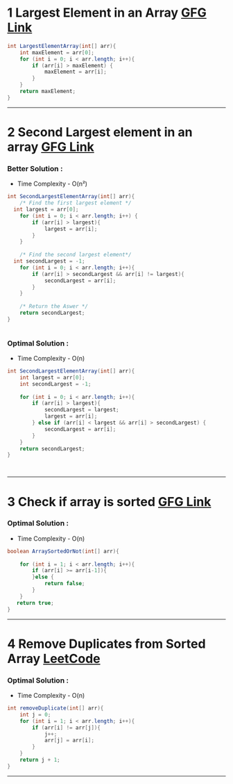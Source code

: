 # 1 Largest Element in an Array  [GFG Link](https://www.geeksforgeeks.org/problems/largest-element-in-array4009/1)

```java
int LargestElementArray(int[] arr){  
    int maxElement = arr[0];  
    for (int i = 0; i < arr.length; i++){  
        if (arr[i] > maxElement) {  
            maxElement = arr[i];  
        }  
    }  
    return maxElement; 
}
```
___


# 2 Second Largest element in an array  [GFG Link](https://www.geeksforgeeks.org/problems/second-largest3735/1)

### Better Solution : 
 -  Time Complexity  - O(n²)

```java
int SecondLargestElementArray(int[] arr){  
    /* Find the first largest element */  
  int largest = arr[0];  
    for (int i = 0; i < arr.length; i++) {  
        if (arr[i] > largest){  
            largest = arr[i];  
        }  
    }  
    
    /* Find the second largest element*/  
  int secondLargest = -1;  
    for (int i = 0; i < arr.length; i++){  
        if (arr[i] > secondLargest && arr[i] != largest){  
            secondLargest = arr[i];  
        }  
    }  
    
    /* Return the Aswer */
    return secondLargest;  
}



```

### Optimal Solution : 

 - Time Complexity - O(n)
```java
int SecondLargestElementArray(int[] arr){  
    int largest = arr[0];  
    int secondLargest = -1;  
  
    for (int i = 0; i < arr.length; i++){  
        if (arr[i] > largest){  
            secondLargest = largest;  
            largest = arr[i];  
        } else if (arr[i] < largest && arr[i] > secondLargest) {  
            secondLargest = arr[i];  
        }  
    }  
    return secondLargest;  
}




```

___


# 3 Check if array is sorted [GFG Link](https://www.geeksforgeeks.org/problems/check-if-an-array-is-sorted0701/1)

### Optimal Solution : 
 -  Time Complexity  - O(n)

```java
boolean ArraySortedOrNot(int[] arr){  
  
    for (int i = 1; i < arr.length; i++){  
        if (arr[i] >= arr[i-1]){  
        }else {  
            return false;  
        }  
    }  
   return true;  
}


```

___


# 4 Remove Duplicates from Sorted Array [LeetCode ](https://leetcode.com/problems/remove-duplicates-from-sorted-array/)


### Optimal Solution : 

 - Time Complexity - O(n)

 
```java
int removeDuplicate(int[] arr){  
    int j = 0;  
    for (int i = 1; i < arr.length; i++){  
        if (arr[i] != arr[j]){  
            j++;  
            arr[j] = arr[i];  
        }  
    }  
    return j + 1;  
}

```

___